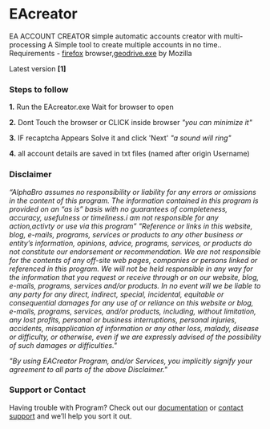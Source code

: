 # EAcreator
EA ACCOUNT CREATOR simple automatic accounts creator with multi-processing
A Simple tool to create multiple accounts in no time..
Requirements - [firefox](https://www.mozilla.org/en-US/firefox/new/) browser,[geodrive.exe](https://github.com/mozilla/geckodriver/releases) by Mozilla

Latest version **[1]**

### Steps to follow

**1.** Run the EAcreator.exe Wait for browser to open

**2.** Dont Touch the browser or CLICK inside browser    _"you can minimize it"_

**3.** IF recaptcha Appears Solve it and click 'Next'    _"a sound will ring"_

**4.** all account details are saved in txt files (named after origin Username)

### Disclaimer
_“AlphaBro assumes no responsibility or liability for any errors or omissions in the content of this program. The information contained in this program is provided on an “as is” basis with no guarantees of completeness, accuracy, usefulness or timeliness.i am not responsible for any action,activty or use via this program”_
_"Reference or links in this website, blog, e-mails, programs, services or products to any other business or entity’s information, opinions, advice, programs, services, or products do not constitute our endorsement or recommendation.  We are not responsible for the contents of any off-site web pages, companies or persons linked or referenced in this program.
 We will not be held responsible in any way for the information that you request or receive through or on our website, blog, e-mails, programs, services and/or products.  In no event will we be liable to any party for any direct, indirect, special, incidental, equitable or consequential damages for any use of or reliance on this website or blog, e-mails, programs, services, and/or products, including, without limitation, any lost profits, personal or business interruptions, personal injuries, accidents, misapplication of information or any other loss, malady, disease or difficulty, or otherwise, even if we are expressly advised of the possibility of such damages or difficulties."_

_"By using EACreator Program, and/or Services, you implicitly signify your agreement to all parts of the above Disclaimer."_

### Support or Contact

Having trouble with Program? Check out our [documentation](https://help.github.com/categories/github-pages-basics/) or [contact support](https://github.com/contact) and we’ll help you sort it out.
